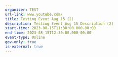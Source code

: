 ```yaml
---
organizer: TEST
url-link: www.youtube.com/
title: Testing Event Aug 15 (2)
description: Testing Event Aug 15 Description (2)
start-time: 2023-08-15T11:30:00.000-00:00
end-time: 2023-08-15T12:30:00.000-00:00
event-type: Online
gov-only: true
is-external: true
---
```

